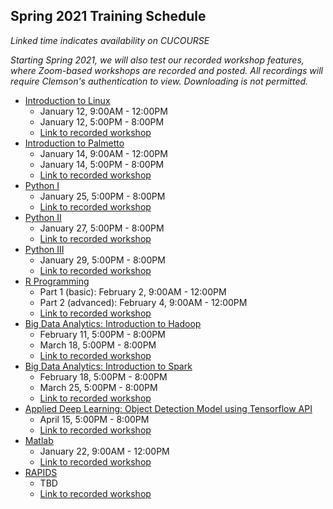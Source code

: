 ## Spring 2021 Training Schedule

*Linked time indicates availability on CUCOURSE*  

*Starting Spring 2021, we will also test our recorded workshop features, 
where Zoom-based workshops are recorded and posted. All recordings will 
require Clemson's authentication to view. Downloading is not permitted.*

- [Introduction to Linux](workshop.md#introduction-to-linux)  
    - January 12, 9:00AM - 12:00PM
    - January 12, 5:00PM - 8:00PM
    - [Link to recorded workshop]()
- [Introduction to Palmetto](workshop.md#introduction-to-research-computing-on-palmetto-cluster)
    - January 14, 9:00AM - 12:00PM
    - January 14, 5:00PM - 8:00PM
    - [Link to recorded workshop]()
- [Python I](workshop.md#introduction-to-programming-in-python)
    - January 25, 5:00PM - 8:00PM
    - [Link to recorded workshop]()
- [Python II](workshop.md#introduction-to-programming-in-python)
    - January 27, 5:00PM - 8:00PM
    - [Link to recorded workshop]()
- [Python III](workshop.md#introduction-to-programming-in-python)
    - January 29, 5:00PM - 8:00PM
    - [Link to recorded workshop]()
- [R Programming](workshop.md#introduction-to-data-science-using-r)
    - Part 1 (basic): February 2, 9:00AM - 12:00PM
    - Part 2 (advanced): February 4, 9:00AM - 12:00PM
    - [Link to recorded workshop]()
- [Big Data Analytics: Introduction to Hadoop](workshop.md#introduction-to-hadoop-on-palmetto)
    - February 11, 5:00PM - 8:00PM
    - March 18, 5:00PM - 8:00PM
    - [Link to recorded workshop]()
- [Big Data Analytics: Introduction to Spark](workshop.md#introduction-to-big-data-analytics-using-sparkpython)
    - February 18, 5:00PM - 8:00PM
    - March 25, 5:00PM - 8:00PM
    - [Link to recorded workshop]()
- [Applied Deep Learning: Object Detection Model using Tensorflow API](workshop.md#introduction-to-applied-deep-learning-object-detection-model-using-tensorflow-api)
    - April 15, 5:00PM - 8:00PM
    - [Link to recorded workshop]()
- [Matlab](workshop.md#matlab)
    - January 22, 9:00AM - 12:00PM
    - [Link to recorded workshop]()
- [RAPIDS]()
    - TBD
    - [Link to recorded workshop]()


